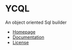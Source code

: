 # YCQL
An object oriented Sql builder

- [Homepage](http://www.ycqlBuilder.com)
- [Documentation](http://www.ycqlBuilder.com/documentation)
- [License](LICENSE.md)
